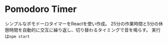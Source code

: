 # Pomodoro Timer

シンプルなポモドーロタイマーをReactを使い作成。
25分の作業時間と5分の休憩時間を自動的に交互に繰り返し、切り替わるタイミングで音を鳴らす。
実行は`npm start`